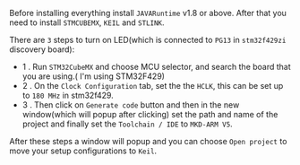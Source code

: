 Before installing everything install `JAVARuntime` v1.8 or above. After that you need to install `STMCUBEMX`, `KEIL` and `STLINK`.

There are `3` steps to turn on LED(which is connected to `PG13` in `stm32f429zi` discovery board):
 - 1 . Run `STM32CubeMX` and choose MCU selector, and search the board that you are using.( I'm using STM32F429)
 - 2 . On the `Clock Configuration` tab, set the the `HCLK`, this can be set up to `180 MHz` in stm32f429.
 - 3 . Then click on `Generate code` button and then in the new window(which will popup after clicking) set the path and name of the project and finally
 set the `Toolchain / IDE` to `MKD-ARM V5`.
 
 After these steps a window will popup and you can choose `Open project` to move your setup configurations to  `Keil`.
